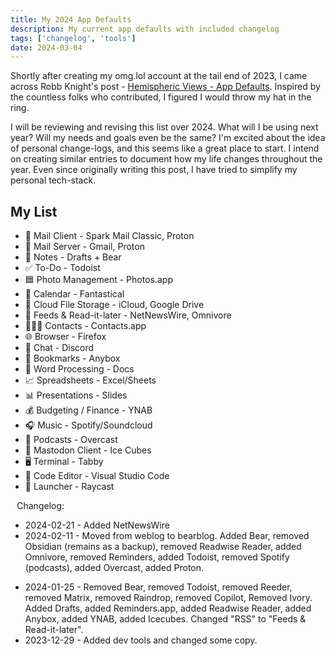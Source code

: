 ```yaml
---
title: My 2024 App Defaults
description: My current app defaults with included changelog
tags: ['changelog', 'tools']
date: 2024-03-04
---
```


Shortly after creating my omg.lol account at the tail end of 2023, I came across Robb Knight's post - [Hemispheric Views - App Defaults](https://defaults.rknight.me/). Inspired by the countless folks who contributed, I figured I would throw my hat in the ring.

I will be reviewing and revising this list over 2024. What will I be using next year? Will my needs and goals even be the same? I'm excited about the idea of personal change-logs, and this seems like a great place to start. I intend on creating similar entries to document how my life changes throughout the year. Even since originally writing this post, I have tried to simplify my personal tech-stack.

## My List
* 📨 Mail Client - Spark Mail Classic, Proton
* 📮 Mail Server - Gmail, Proton
* 📝 Notes - Drafts + Bear
* ✅ To-Do - Todoist
* 🟦 Photo Management - Photos.app
* 📆 Calendar - Fantastical 
* 📁 Cloud File Storage - iCloud, Google Drive
* 📖 Feeds & Read-it-later - NetNewsWire, Omnivore 
* 🙍🏻‍♂️ Contacts - Contacts.app
* 🌐 Browser - Firefox
* 💬 Chat - Discord
* 🔖 Bookmarks - Anybox 
* 📜 Word Processing - Docs
* 📈 Spreadsheets - Excel/Sheets
* 📊 Presentations - Slides
* 💰 Budgeting / Finance - YNAB
* 🎧 Music - Spotify/Soundcloud
* 🎤 Podcasts - Overcast
* 🐘 Mastodon Client - Ice Cubes
* 🖥 Terminal - Tabby
* 🧰 Code Editor - Visual Studio Code
* 🚀 Launcher - Raycast

⠀Changelog:
- 2024-02-21 - Added NetNewsWire
- 2024-02-11 - Moved from weblog to bearblog. Added Bear, removed Obsidian (remains as a backup), removed Readwise Reader, added Omnivore, removed Reminders, added Todoist, removed Spotify (podcasts), added Overcast, added Proton.
* 2024-01-25 - Removed Bear, removed Todoist, removed Reeder, removed Matrix, removed Raindrop, removed Copilot, Removed Ivory. Added Drafts, added Reminders.app, added Readwise Reader, added Anybox, added YNAB, added Icecubes. Changed "RSS" to "Feeds & Read-it-later".
* 2023-12-29 - Added dev tools and changed some copy.
